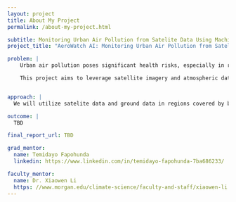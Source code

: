 ```yaml
---
layout: project
title: About My Project
permalink: /about-my-project.html

subtitle: Monitoring Urban Air Pollution from Satelite Data Using Machine Learning
project_title: "AeroWatch AI: Monitoring Urban Air Pollution from Satellite Data Using Machine Learning"

problem: |
    Urban air pollution poses significant health risks, especially in rapidly growing cities, yet ground-based monitoring stations are often sparse, expensive to maintain, and limited in spatial coverage. This lack of widespread, real-time monitoring hinders early detection and policy response to hazardous pollution levels.

    This project aims to leverage satellite imagery and atmospheric data, combined with machine learning models, to estimate pollution levels across urban landscapes. By creating a scalable, low-cost air quality prediction system, we seek to support public health interventions and environmental policy decisions in underserved urban regions.


approach: |
  We will utilize satelite data and ground data in regions covered by both ground monitoring systems and satelites. The data will then be examined to train AI model so that we can predict ground data values in regions where we can only observe satelite data.

outcome: |
  TBD

final_report_url: TBD

grad_mentor:
  name: Temidayo Fapohunda
  linkedin: https://www.linkedin.com/in/temidayo-fapohunda-7ba686233/

faculty_mentor:
  name: Dr. Xiaowen Li
  https: //www.morgan.edu/climate-science/faculty-and-staff/xiaowen-li
---
```

